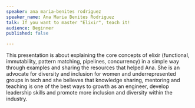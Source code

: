 ```yaml
---
speaker: ana maria-benites rodriguez
speaker_name: Ana Maria Benites Rodriguez
talk: If you want to master "Elixir", teach it!
audience: Beginner
published: false

---
```

<p>This presentation is about explaining the core concepts of elixir (functional, immutability, pattern matching, pipelines, concurrency) in a simple way through examples and sharing the resources that helped Ana. She is an advocate for diversity and inclusion for women and underrepresented groups in tech and she believes that knowledge sharing, mentoring and teaching is one of the best ways to growth as an engineer, develop leadership skills and promote more inclusion and diversity within the industry.</p>
